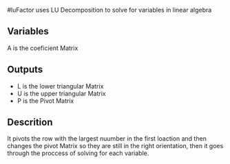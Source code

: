 #luFactor uses LU Decomposition to solve for variables in linear algebra
## Variables
A is the coeficient Matrix
## Outputs
* L is the lower triangular Matrix
* U is the upper triangular Matrix
* P is the Pivot Matrix
## Descrition
It pivots the row with the largest nuumber in the first loaction and then changes the pivot Matrix so they are still in the right orientation, then it goes through the proccess of solving for each variable.
